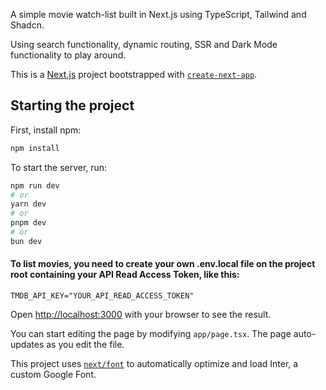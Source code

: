 A simple movie watch-list built in Next.js using TypeScript, Tailwind and Shadcn.

Using search functionality, dynamic routing, SSR and Dark Mode functionality to play around.

This is a [Next.js](https://nextjs.org/) project bootstrapped with [`create-next-app`](https://github.com/vercel/next.js/tree/canary/packages/create-next-app).

## Starting the project

First, install npm:

```bash
npm install
```

To start the server, run:

```bash
npm run dev
# or
yarn dev
# or
pnpm dev
# or
bun dev
```

#### To list movies, you need to create your own .env.local file on the project root containing your API Read Access Token, like this:

```
TMDB_API_KEY="YOUR_API_READ_ACCESS_TOKEN"
```

Open [http://localhost:3000](http://localhost:3000) with your browser to see the result.

You can start editing the page by modifying `app/page.tsx`. The page auto-updates as you edit the file.

This project uses [`next/font`](https://nextjs.org/docs/basic-features/font-optimization) to automatically optimize and load Inter, a custom Google Font.
